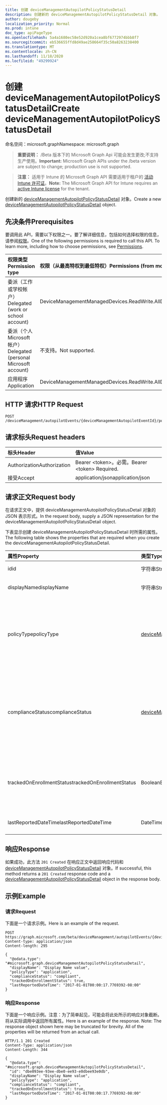 ```yaml
---
title: 创建 deviceManagementAutopilotPolicyStatusDetail
description: 创建新的 deviceManagementAutopilotPolicyStatusDetail 对象。
author: dougeby
localization_priority: Normal
ms.prod: intune
doc_type: apiPageType
ms.openlocfilehash: 5a4a1680ec58e52d920a1cea8bf6772974bbb8f7
ms.sourcegitcommit: eb536655ffd8d49ae258664f35c50a8263238400
ms.translationtype: MT
ms.contentlocale: zh-CN
ms.lasthandoff: 11/18/2020
ms.locfileid: "49299924"
---
```

# <a name="create-devicemanagementautopilotpolicystatusdetail"></a><span data-ttu-id="fdd1a-103">创建 deviceManagementAutopilotPolicyStatusDetail</span><span class="sxs-lookup"><span data-stu-id="fdd1a-103">Create deviceManagementAutopilotPolicyStatusDetail</span></span>

<span data-ttu-id="fdd1a-104">命名空间：microsoft.graph</span><span class="sxs-lookup"><span data-stu-id="fdd1a-104">Namespace: microsoft.graph</span></span>

> <span data-ttu-id="fdd1a-105">**重要说明：** /Beta 版本下的 Microsoft Graph Api 可能会发生更改;不支持生产使用。</span><span class="sxs-lookup"><span data-stu-id="fdd1a-105">**Important:** Microsoft Graph APIs under the /beta version are subject to change; production use is not supported.</span></span>

> <span data-ttu-id="fdd1a-106">**注意：** 适用于 Intune 的 Microsoft Graph API 需要适用于租户的 [活动 Intune 许可证](https://go.microsoft.com/fwlink/?linkid=839381)。</span><span class="sxs-lookup"><span data-stu-id="fdd1a-106">**Note:** The Microsoft Graph API for Intune requires an [active Intune license](https://go.microsoft.com/fwlink/?linkid=839381) for the tenant.</span></span>

<span data-ttu-id="fdd1a-107">创建新的 [deviceManagementAutopilotPolicyStatusDetail](../resources/intune-troubleshooting-devicemanagementautopilotpolicystatusdetail.md) 对象。</span><span class="sxs-lookup"><span data-stu-id="fdd1a-107">Create a new [deviceManagementAutopilotPolicyStatusDetail](../resources/intune-troubleshooting-devicemanagementautopilotpolicystatusdetail.md) object.</span></span>

## <a name="prerequisites"></a><span data-ttu-id="fdd1a-108">先决条件</span><span class="sxs-lookup"><span data-stu-id="fdd1a-108">Prerequisites</span></span>
<span data-ttu-id="fdd1a-p101">要调用此 API，需要以下权限之一。要了解详细信息，包括如何选择权限的信息，请参阅[权限](/graph/permissions-reference)。</span><span class="sxs-lookup"><span data-stu-id="fdd1a-p101">One of the following permissions is required to call this API. To learn more, including how to choose permissions, see [Permissions](/graph/permissions-reference).</span></span>

|<span data-ttu-id="fdd1a-111">权限类型</span><span class="sxs-lookup"><span data-stu-id="fdd1a-111">Permission type</span></span>|<span data-ttu-id="fdd1a-112">权限（从最高特权到最低特权）</span><span class="sxs-lookup"><span data-stu-id="fdd1a-112">Permissions (from most to least privileged)</span></span>|
|:---|:---|
|<span data-ttu-id="fdd1a-113">委派（工作或学校帐户）</span><span class="sxs-lookup"><span data-stu-id="fdd1a-113">Delegated (work or school account)</span></span>|<span data-ttu-id="fdd1a-114">DeviceManagementManagedDevices.ReadWrite.All</span><span class="sxs-lookup"><span data-stu-id="fdd1a-114">DeviceManagementManagedDevices.ReadWrite.All</span></span>|
|<span data-ttu-id="fdd1a-115">委派（个人 Microsoft 帐户）</span><span class="sxs-lookup"><span data-stu-id="fdd1a-115">Delegated (personal Microsoft account)</span></span>|<span data-ttu-id="fdd1a-116">不支持。</span><span class="sxs-lookup"><span data-stu-id="fdd1a-116">Not supported.</span></span>|
|<span data-ttu-id="fdd1a-117">应用程序</span><span class="sxs-lookup"><span data-stu-id="fdd1a-117">Application</span></span>|<span data-ttu-id="fdd1a-118">DeviceManagementManagedDevices.ReadWrite.All</span><span class="sxs-lookup"><span data-stu-id="fdd1a-118">DeviceManagementManagedDevices.ReadWrite.All</span></span>|

## <a name="http-request"></a><span data-ttu-id="fdd1a-119">HTTP 请求</span><span class="sxs-lookup"><span data-stu-id="fdd1a-119">HTTP Request</span></span>
<!-- {
  "blockType": "ignored"
}
-->
``` http
POST /deviceManagement/autopilotEvents/{deviceManagementAutopilotEventId}/policyStatusDetails
```

## <a name="request-headers"></a><span data-ttu-id="fdd1a-120">请求标头</span><span class="sxs-lookup"><span data-stu-id="fdd1a-120">Request headers</span></span>
|<span data-ttu-id="fdd1a-121">标头</span><span class="sxs-lookup"><span data-stu-id="fdd1a-121">Header</span></span>|<span data-ttu-id="fdd1a-122">值</span><span class="sxs-lookup"><span data-stu-id="fdd1a-122">Value</span></span>|
|:---|:---|
|<span data-ttu-id="fdd1a-123">Authorization</span><span class="sxs-lookup"><span data-stu-id="fdd1a-123">Authorization</span></span>|<span data-ttu-id="fdd1a-124">Bearer &lt;token&gt;。必需。</span><span class="sxs-lookup"><span data-stu-id="fdd1a-124">Bearer &lt;token&gt; Required.</span></span>|
|<span data-ttu-id="fdd1a-125">接受</span><span class="sxs-lookup"><span data-stu-id="fdd1a-125">Accept</span></span>|<span data-ttu-id="fdd1a-126">application/json</span><span class="sxs-lookup"><span data-stu-id="fdd1a-126">application/json</span></span>|

## <a name="request-body"></a><span data-ttu-id="fdd1a-127">请求正文</span><span class="sxs-lookup"><span data-stu-id="fdd1a-127">Request body</span></span>
<span data-ttu-id="fdd1a-128">在请求正文中，提供 deviceManagementAutopilotPolicyStatusDetail 对象的 JSON 表示形式。</span><span class="sxs-lookup"><span data-stu-id="fdd1a-128">In the request body, supply a JSON representation for the deviceManagementAutopilotPolicyStatusDetail object.</span></span>

<span data-ttu-id="fdd1a-129">下表显示创建 deviceManagementAutopilotPolicyStatusDetail 时所需的属性。</span><span class="sxs-lookup"><span data-stu-id="fdd1a-129">The following table shows the properties that are required when you create the deviceManagementAutopilotPolicyStatusDetail.</span></span>

|<span data-ttu-id="fdd1a-130">属性</span><span class="sxs-lookup"><span data-stu-id="fdd1a-130">Property</span></span>|<span data-ttu-id="fdd1a-131">类型</span><span class="sxs-lookup"><span data-stu-id="fdd1a-131">Type</span></span>|<span data-ttu-id="fdd1a-132">说明</span><span class="sxs-lookup"><span data-stu-id="fdd1a-132">Description</span></span>|
|:---|:---|:---|
|<span data-ttu-id="fdd1a-133">id</span><span class="sxs-lookup"><span data-stu-id="fdd1a-133">id</span></span>|<span data-ttu-id="fdd1a-134">字符串</span><span class="sxs-lookup"><span data-stu-id="fdd1a-134">String</span></span>|<span data-ttu-id="fdd1a-135">对象的 UUID</span><span class="sxs-lookup"><span data-stu-id="fdd1a-135">UUID for the object</span></span>|
|<span data-ttu-id="fdd1a-136">displayName</span><span class="sxs-lookup"><span data-stu-id="fdd1a-136">displayName</span></span>|<span data-ttu-id="fdd1a-137">字符串</span><span class="sxs-lookup"><span data-stu-id="fdd1a-137">String</span></span>|<span data-ttu-id="fdd1a-138">策略的友好名称。</span><span class="sxs-lookup"><span data-stu-id="fdd1a-138">The friendly name of the policy.</span></span>|
|<span data-ttu-id="fdd1a-139">policyType</span><span class="sxs-lookup"><span data-stu-id="fdd1a-139">policyType</span></span>|[<span data-ttu-id="fdd1a-140">deviceManagementAutopilotPolicyType</span><span class="sxs-lookup"><span data-stu-id="fdd1a-140">deviceManagementAutopilotPolicyType</span></span>](../resources/intune-troubleshooting-devicemanagementautopilotpolicytype.md)|<span data-ttu-id="fdd1a-141">策略的类型。</span><span class="sxs-lookup"><span data-stu-id="fdd1a-141">The type of policy.</span></span> <span data-ttu-id="fdd1a-142">可取值为：`unknown`、`application`、`appModel`、`configurationPolicy`。</span><span class="sxs-lookup"><span data-stu-id="fdd1a-142">Possible values are: `unknown`, `application`, `appModel`, `configurationPolicy`.</span></span>|
|<span data-ttu-id="fdd1a-143">complianceStatus</span><span class="sxs-lookup"><span data-stu-id="fdd1a-143">complianceStatus</span></span>|[<span data-ttu-id="fdd1a-144">deviceManagementAutopilotPolicyComplianceStatus</span><span class="sxs-lookup"><span data-stu-id="fdd1a-144">deviceManagementAutopilotPolicyComplianceStatus</span></span>](../resources/intune-troubleshooting-devicemanagementautopilotpolicycompliancestatus.md)|<span data-ttu-id="fdd1a-145">策略合规性状态。</span><span class="sxs-lookup"><span data-stu-id="fdd1a-145">The policy compliance status.</span></span> <span data-ttu-id="fdd1a-146">可取值为：`unknown`、`compliant`、`installed`、`notCompliant`、`notInstalled`、`error`。</span><span class="sxs-lookup"><span data-stu-id="fdd1a-146">Possible values are: `unknown`, `compliant`, `installed`, `notCompliant`, `notInstalled`, `error`.</span></span>|
|<span data-ttu-id="fdd1a-147">trackedOnEnrollmentStatus</span><span class="sxs-lookup"><span data-stu-id="fdd1a-147">trackedOnEnrollmentStatus</span></span>|<span data-ttu-id="fdd1a-148">Boolean</span><span class="sxs-lookup"><span data-stu-id="fdd1a-148">Boolean</span></span>|<span data-ttu-id="fdd1a-149">指示是否已将此 prolicy 作为 autopilot 引导注册同步会话的一部分进行跟踪</span><span class="sxs-lookup"><span data-stu-id="fdd1a-149">Indicates if this prolicy was tracked as part of the autopilot bootstrap enrollment sync session</span></span>|
|<span data-ttu-id="fdd1a-150">lastReportedDateTime</span><span class="sxs-lookup"><span data-stu-id="fdd1a-150">lastReportedDateTime</span></span>|<span data-ttu-id="fdd1a-151">DateTimeOffset</span><span class="sxs-lookup"><span data-stu-id="fdd1a-151">DateTimeOffset</span></span>|<span data-ttu-id="fdd1a-152">报告的策略状态的时间戳</span><span class="sxs-lookup"><span data-stu-id="fdd1a-152">Timestamp of the reported policy status</span></span>|



## <a name="response"></a><span data-ttu-id="fdd1a-153">响应</span><span class="sxs-lookup"><span data-stu-id="fdd1a-153">Response</span></span>
<span data-ttu-id="fdd1a-154">如果成功，此方法 `201 Created` 在响应正文中返回响应代码和 [deviceManagementAutopilotPolicyStatusDetail](../resources/intune-troubleshooting-devicemanagementautopilotpolicystatusdetail.md) 对象。</span><span class="sxs-lookup"><span data-stu-id="fdd1a-154">If successful, this method returns a `201 Created` response code and a [deviceManagementAutopilotPolicyStatusDetail](../resources/intune-troubleshooting-devicemanagementautopilotpolicystatusdetail.md) object in the response body.</span></span>

## <a name="example"></a><span data-ttu-id="fdd1a-155">示例</span><span class="sxs-lookup"><span data-stu-id="fdd1a-155">Example</span></span>

### <a name="request"></a><span data-ttu-id="fdd1a-156">请求</span><span class="sxs-lookup"><span data-stu-id="fdd1a-156">Request</span></span>
<span data-ttu-id="fdd1a-157">下面是一个请求示例。</span><span class="sxs-lookup"><span data-stu-id="fdd1a-157">Here is an example of the request.</span></span>
``` http
POST https://graph.microsoft.com/beta/deviceManagement/autopilotEvents/{deviceManagementAutopilotEventId}/policyStatusDetails
Content-type: application/json
Content-length: 295

{
  "@odata.type": "#microsoft.graph.deviceManagementAutopilotPolicyStatusDetail",
  "displayName": "Display Name value",
  "policyType": "application",
  "complianceStatus": "compliant",
  "trackedOnEnrollmentStatus": true,
  "lastReportedDateTime": "2017-01-01T00:00:17.7769392-08:00"
}
```

### <a name="response"></a><span data-ttu-id="fdd1a-158">响应</span><span class="sxs-lookup"><span data-stu-id="fdd1a-158">Response</span></span>
<span data-ttu-id="fdd1a-p104">下面是一个响应示例。注意：为了简单起见，可能会将此处所示的响应对象截断。将从实际调用中返回所有属性。</span><span class="sxs-lookup"><span data-stu-id="fdd1a-p104">Here is an example of the response. Note: The response object shown here may be truncated for brevity. All of the properties will be returned from an actual call.</span></span>
``` http
HTTP/1.1 201 Created
Content-Type: application/json
Content-Length: 344

{
  "@odata.type": "#microsoft.graph.deviceManagementAutopilotPolicyStatusDetail",
  "id": "dbe093ee-93ee-dbe0-ee93-e0dbee93e0db",
  "displayName": "Display Name value",
  "policyType": "application",
  "complianceStatus": "compliant",
  "trackedOnEnrollmentStatus": true,
  "lastReportedDateTime": "2017-01-01T00:00:17.7769392-08:00"
}
```




